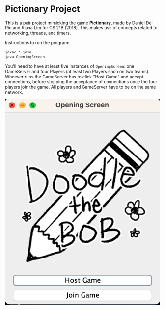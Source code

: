 # Pictionary Project

This is a pair project mimicking the game **Pictionary**, made by Daniel Del Rio and Riana Lim for CS 21B (2018). This makes use of concepts related to networking, threads, and timers.

Instructions to run the program:

```
javac *.java
java OpeningScreen
```

You'll need to have at least five instances of `OpeningScreen`: one GameServer and four Players (at least two Players each on two teams). Whoever runs the GameServer has to click "Host Game" and accept connections, before stopping the acceptance of connections once the four players join the game. All players and GameServer have to be on the same network.

![Pictionary Opening Screen](./OpeningScreen.png)
